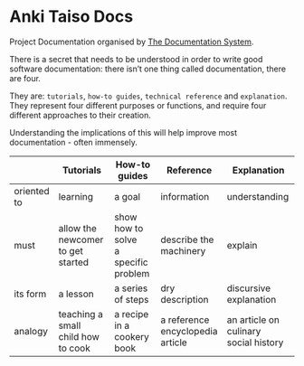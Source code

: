 # Anki Taiso Docs

Project Documentation organised by [The Documentation System](https://documentation.divio.com/).

There is a secret that needs to be understood in order to write good software documentation:
there isn’t one thing called documentation, there are four.

They are: `tutorials`, `how-to guides`, `technical reference` and `explanation`.
They represent four different purposes or functions, and require four different approaches to their creation.

Understanding the implications of this will help improve most documentation - often immensely.

|                  | Tutorials                               | How-to guides                             | Reference                                  | Explanation                                |
|------------------|-----------------------------------------|-------------------------------------------|--------------------------------------------|--------------------------------------------|
| oriented <br/>to | learning                                | a goal                                    | information                                | understanding                              |
| must             | allow the newcomer <br/>to get started  | show how to solve<br/> a specific problem | describe the <br/>machinery                | explain                                    |
| its form         | a lesson                                | a series of steps                         | dry description                            | discursive <br/>explanation                |
| analogy          | teaching a small<br/> child how to cook | a recipe in a<br/> cookery book           | a reference <br/>encyclopedia <br/>article | an article on culinary<br/> social history |
